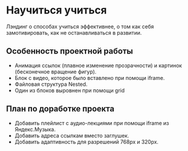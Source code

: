 # Научиться учиться

Лэндинг о способах учиться эффективнее, о том как себя замотивировать, как не останавливаться в развитии.

## Особенность проектной работы

* Анимация ссылок (плавное изменение прозрачности) и картинок (бесконечное вращение фигур).
* Блок с видео, которое было вставлено при помощи iframe.
* Файловая структура Nested.
* Один из блоков выровнен при помощи grid

## План по доработке проекта

* Добавить плейлист с аудио-лекциями при помощи iframe из Яндекс.Музыка.
* Добавить адреса ссылкам вместо заглушек.
* Добавить адаптивность для разрешений 768px и 320px.
